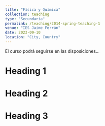 ```yaml
---
title: "Física y Química"
collection: teaching
type: "Secundaria"
permalink: /teaching/2014-spring-teaching-1
venue: "IES Jaime Ferrán"
date: 2023-09-10
location: "City, Country"
---
```

El curso podrá seguirse en las disposiciones...

Heading 1
======

Heading 2
======

Heading 3
======
